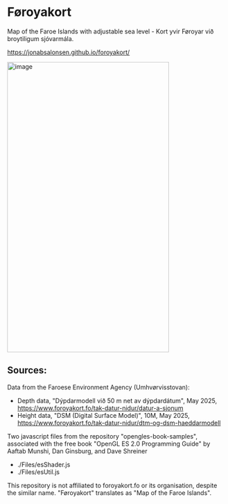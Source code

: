 # Føroyakort
Map of the Faroe Islands with adjustable sea level - Kort yvir Føroyar við broytiligum sjóvarmála.

https://jonabsalonsen.github.io/foroyakort/

<img width="373" height="668" alt="image" src="https://github.com/user-attachments/assets/a3957613-a79d-46fe-a012-9ae324e39005" />

## Sources:
Data from the Faroese Environment Agency (Umhvørvisstovan):
* Depth data, "Dýpdarmodell við 50 m net av dýpdardátum", May 2025, https://www.foroyakort.fo/tak-datur-nidur/datur-a-sjonum
* Height data, "DSM (Digital Surface Model)", 10M, May 2025, https://www.foroyakort.fo/tak-datur-nidur/dtm-og-dsm-haeddarmodell

Two javascript files from the repository "opengles-book-samples", associated with the free book "OpenGL ES 2.0 Programming Guide" by Aaftab Munshi, Dan Ginsburg, and Dave Shreiner
* ./Files/esShader.js
* ./Files/esUtil.js

This repository is not affiliated to foroyakort.fo or its organisation, despite the similar name. "Føroyakort" translates as "Map of the Faroe Islands".
